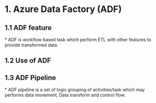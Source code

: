 # 1. Azure Data Factory (ADF)
<h2> 1.1 ADF feature</h2>
  * ADF is workflow based task which perform ETL with other features to provide transformed data.

<h2> 1.2 Use of ADF</h2>

<h2> 1.3 ADF Pipeline</h2>
  * ADF pipeline is a set of logic grouping of activities/task which may performs data movement, Data transform and control flow.
